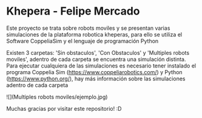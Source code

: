 # Khepera - Felipe Mercado
Este proyecto se trata sobre robots moviles y se presentan varias simulaciones de la plataforma robotica kheperas, para ello se utiliza el Software CoppeliaSim y el lenguaje de programación Python

Existen 3 carpetas: 'Sin obstaculos', 'Con Obstaculos' y 'Multiples robots moviles', adentro de cada carpeta se encuentra una simulación distinta. Para ejecutar cualquiera de las simulaciones es necesario tener instalado el programa Coppelia Sim (https://www.coppeliarobotics.com/) y Python (https://www.python.org/), hay más información sobre las simulaciones adentro de cada carpeta

![](Multiples robots moviles/ejemplo.jpg)

Muchas gracias por visitar este repositorio! :D
